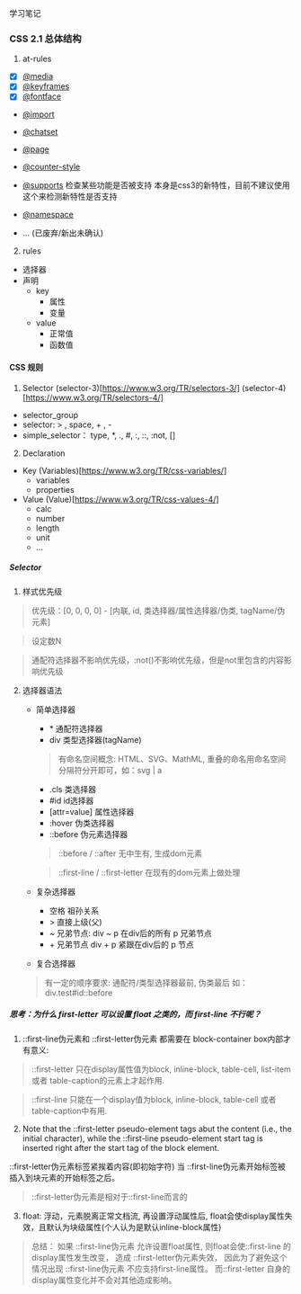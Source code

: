学习笔记

### CSS 2.1 总体结构
1. at-rules
  - [x] [@media](https://www.w3.org/TR/css3-conditional/)
  - [x] [@keyframes](https://www.w3.org/TR/css-animations-1/)
  - [x] [@fontface](https://www.w3.org/TR/css-fonts-3/)

  - [@import](https://www.w3.org/TR/css-cascade-4/)

  - [@chatset](https://www.w3.org/TR/css-syntax-3/)
  - [@page](https://www.w3.org/TR/css-page-3/)
  - [@counter-style](https://www.w3.org/TR/css-counter-styles-3)
  - [@supports](https://www.w3.org/TR/css3-conditional/) 检查某些功能是否被支持 本身是css3的新特性，目前不建议使用这个来检测新特性是否支持
  - [@namespace](https://www.w3.org/TR/css-namespaces-3/)
  - ... (已废弃/新出未确认)
2. rules
  - 选择器
  - 声明
    - key
      - 属性
      - 变量
    - value
      - 正常值
      - 函数值

#### CSS 规则
1. Selector (selector-3)[https://www.w3.org/TR/selectors-3/] (selector-4)[https://www.w3.org/TR/selectors-4/]
  - selector_group
  - selector: > , space, + , - 
  - simple_selector： type, *, ., #, :, ::, :not, []
2. Declaration
  - Key (Variables)[https://www.w3.org/TR/css-variables/]
    - variables
    - properties
  - Value (Value)[https://www.w3.org/TR/css-values-4/]
    - calc
    - number
    - length
    - unit
    - ...

##### Selector
1. 样式优先级
  > 优先级：[0, 0, 0, 0] - [内联, id, 类选择器/属性选择器/伪类, tagName/伪元素]

  > 设定数N

  > 通配符选择器不影响优先级，:not()不影响优先级，但是not里包含的内容影响优先级

2. 选择器语法
    - 简单选择器
      - \* 通配符选择器
      - div 类型选择器(tagName) 
      > 有命名空间概念: HTML、SVG、MathML, 重叠的命名用命名空间分隔符分开即可，如：svg | a
      - .cls 类选择器
      - #id id选择器
      - [attr=value] 属性选择器
      - :hover 伪类选择器
      - ::before 伪元素选择器
      > ::before / ::after 无中生有, 生成dom元素

      > ::first-line / ::first-letter 在现有的dom元素上做处理
    - 复杂选择器
      - 空格 祖孙关系
      - \> 直接上级(父)
      - ~ 兄弟节点:  div ~ p 在div后的所有 p 兄弟节点 
      - \+ 兄弟节点 div + p 紧跟在div后的 p 节点
    - 复合选择器
    > 有一定的顺序要求: 通配符/类型选择器最前, 伪类最后 如：div.test#id::before

##### 思考：为什么 first-letter 可以设置 float 之类的，而 first-line 不行呢？
1. ::first-line伪元素和 ::first-letter伪元素 都需要在 block-container box内部才有意义:
  > ::first-letter 只在display属性值为block, inline-block, table-cell, list-item 或者 table-caption的元素上才起作用.

  > ::first-line 只能在一个display值为block, inline-block, table-cell 或者 table-caption中有用.

2. Note that the ::first-letter pseudo-element tags abut the content (i.e., the initial character), 
  while the ::first-line pseudo-element start tag is inserted right after the start tag of the block element.
  
  ::first-letter伪元素标签紧挨着内容(即初始字符) 当 ::first-line伪元素开始标签被插入到块元素的开始标签之后。

  > ::first-letter伪元素是相对于::first-line而言的

3. float: 浮动，元素脱离正常文档流, 再设置浮动属性后, float会使display属性失效，且默认为块级属性(个人认为是默认inline-block属性)

  > 总结： 如果 ::first-line伪元素 允许设置float属性, 则float会使::first-line 的 display属性发生改变， 造成 ::first-letter伪元素失效，
  因此为了避免这个情况出现 ::first-line伪元素 不应支持first-line属性。 而::first-letter 自身的display属性变化并不会对其他造成影响。